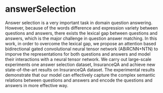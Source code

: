 # answerSelection
Answer selection is a very important task in domain question answering. However, because of the words difference and expression variety 
between questions and answers, there exists the lexical gap between questions and answers, which is the major challenge in question answer
matching. In this work, in order to overcome the lexical gap, we propose an attention based bidirectional gated convolutional neural tensor
network (ABiRCNN+NTN) to imporve the representations for both questions and answers and model their interactions with a neural tensor 
network. We carry out large-scale experiments one answer selection dataset, InsuranceQA and  achieve new state-of-the-art results on 
InsuranceQA dataset. The experimental results demonstrate that our model can effectively capture the complex semantic relations between 
questions and answers and encode the questions and answers in more effective way.
